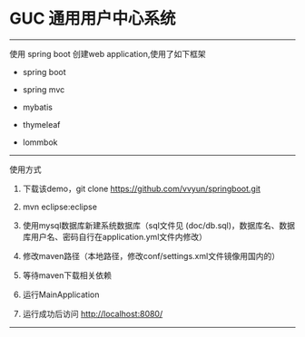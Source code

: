 # GUC 通用用户中心系统


************
使用 spring boot 创建web application,使用了如下框架

- spring boot

- spring mvc

- mybatis

- thymeleaf

- lommbok

************
使用方式

1. 下载该demo，git clone https://github.com/vvyun/springboot.git

2. mvn eclipse:eclipse

3. 使用mysql数据库新建系统数据库（sql文件见 (doc/db.sql)，数据库名、数据库用户名、密码自行在application.yml文件内修改）

4. 修改maven路径（本地路径，修改conf/settings.xml文件镜像用国内的）

5. 等待maven下载相关依赖

6. 运行MainApplication

7. 运行成功后访问 [http://localhost:8080/](http://localhost:8080/)  

************


